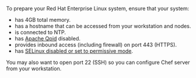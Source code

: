 To prepare your Red Hat Enterprise Linux system, ensure that your system:

* has 4GB total memory.
* has a hostname that can be accessed from your workstation and nodes.
* is connected to NTP.
* has [Apache Qpid](http://docs.chef.io/install_server_pre.html#apache-qpid) disabled.
* provides inbound access (including firewall) on port 443 (HTTPS).
* has [SELinux disabled or set to permissive mode](http://docs.chef.io/install_server_pre.html#selinux).

You may also want to open port 22 (SSH) so you can configure Chef server from your workstation.